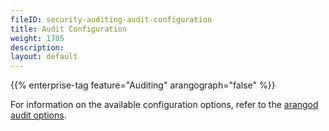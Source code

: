 ```yaml
---
fileID: security-auditing-audit-configuration
title: Audit Configuration
weight: 1705
description: 
layout: default
---
```

{{% enterprise-tag feature="Auditing" arangograph="false" %}}

For information on the available configuration options, refer to the [arangod audit options](../../programs-tools/arangodb-server/options/programs-arangod-audit).

